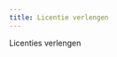 ```yaml
---
title: Licentie verlengen
---
```


Licenties verlengen

<link-container>
<link-button link='{"name": "Inloggen","url": "https://erkenningen.nl"}' />
</link-container>
